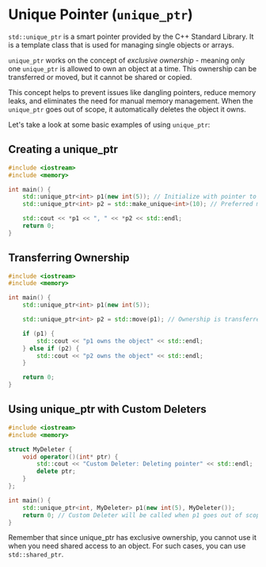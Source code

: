 # Unique Pointer (`unique_ptr`)

`std::unique_ptr` is a smart pointer provided by the C++ Standard Library. It is a template class that is used for managing single objects or arrays.

`unique_ptr` works on the concept of *exclusive ownership* - meaning only one `unique_ptr` is allowed to own an object at a time. This ownership can be transferred or moved, but it cannot be shared or copied.

This concept helps to prevent issues like dangling pointers, reduce memory leaks, and eliminates the need for manual memory management. When the `unique_ptr` goes out of scope, it automatically deletes the object it owns.

Let's take a look at some basic examples of using `unique_ptr`:

## Creating a unique_ptr

```cpp
#include <iostream>
#include <memory>

int main() {
    std::unique_ptr<int> p1(new int(5)); // Initialize with pointer to a new integer
    std::unique_ptr<int> p2 = std::make_unique<int>(10); // Preferred method (C++14 onwards)

    std::cout << *p1 << ", " << *p2 << std::endl;
    return 0;
}
```

## Transferring Ownership

```cpp
#include <iostream>
#include <memory>

int main() {
    std::unique_ptr<int> p1(new int(5));

    std::unique_ptr<int> p2 = std::move(p1); // Ownership is transferred from p1 to p2

    if (p1) {
        std::cout << "p1 owns the object" << std::endl;
    } else if (p2) {
        std::cout << "p2 owns the object" << std::endl;
    }

    return 0;
}
```

## Using unique_ptr with Custom Deleters

```cpp
#include <iostream>
#include <memory>

struct MyDeleter {
    void operator()(int* ptr) {
        std::cout << "Custom Deleter: Deleting pointer" << std::endl;
        delete ptr;
    }
};

int main() {
    std::unique_ptr<int, MyDeleter> p1(new int(5), MyDeleter());
    return 0; // Custom Deleter will be called when p1 goes out of scope
}
```

Remember that since unique_ptr has exclusive ownership, you cannot use it when you need shared access to an object. For such cases, you can use `std::shared_ptr`.